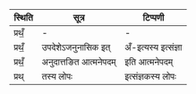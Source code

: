 | स्थिति | सूत्र | टिप्पणी |
| ----- | ------- | ------ |
| प्रथँ॒ | - | - |
| प्रथँ॒ | उपदेशेऽजनुनासिक इत् | अँ-इत्यस्य इत्संज्ञा |
| प्रथँ॒ | अनुदात्तङित आत्मनेपदम् | इति आत्मनेपदम् |
| प्रथ् | तस्य लोपः | इत्संज्ञकस्य लोपः |
